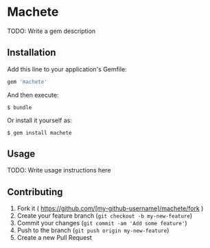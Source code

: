# Machete

TODO: Write a gem description

## Installation

Add this line to your application's Gemfile:

```ruby
gem 'machete'
```

And then execute:

    $ bundle

Or install it yourself as:

    $ gem install machete

## Usage

TODO: Write usage instructions here

## Contributing

1. Fork it ( https://github.com/[my-github-username]/machete/fork )
2. Create your feature branch (`git checkout -b my-new-feature`)
3. Commit your changes (`git commit -am 'Add some feature'`)
4. Push to the branch (`git push origin my-new-feature`)
5. Create a new Pull Request
